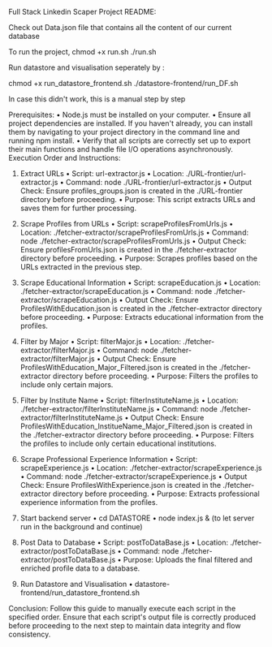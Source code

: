 Full Stack Linkedin Scaper Project README:

Check out Data.json file that contains all the content of our current database


To run the project, 
chmod +x run.sh
./run.sh

Run datastore and visualisation seperately by :

chmod +x run_datastore_frontend.sh
./datastore-frontend/run_DF.sh

In case this didn't work, this is a manual step by step

Prerequisites:
•	Node.js must be installed on your computer.
•	Ensure all project dependencies are installed. If you haven't already, you can install them by navigating to your project directory in the command line and running npm install.
•	Verify that all scripts are correctly set up to export their main functions and handle file I/O operations asynchronously.
Execution Order and Instructions:
1.	Extract URLs
•	Script: url-extractor.js
•	Location: ./URL-frontier/url-extractor.js
•	Command: node ./URL-frontier/url-extractor.js
•	Output Check: Ensure profiles_groups.json is created in the ./URL-frontier directory before proceeding.
•	Purpose: This script extracts URLs and saves them for further processing.

2.	Scrape Profiles from URLs
•	Script: scrapeProfilesFromUrls.js
•	Location: ./fetcher-extractor/scrapeProfilesFromUrls.js
•	Command: node ./fetcher-extractor/scrapeProfilesFromUrls.js
•	Output Check: Ensure profilesFromUrls.json is created in the ./fetcher-extractor directory before proceeding.
•	Purpose: Scrapes profiles based on the URLs extracted in the previous step.
3.	Scrape Educational Information
•	Script: scrapeEducation.js
•	Location: ./fetcher-extractor/scrapeEducation.js
•	Command: node ./fetcher-extractor/scrapeEducation.js
•	Output Check: Ensure ProfilesWithEducation.json is created in the ./fetcher-extractor directory before proceeding.
•	Purpose: Extracts educational information from the profiles.
4.	Filter by Major
•	Script: filterMajor.js
•	Location: ./fetcher-extractor/filterMajor.js
•	Command: node ./fetcher-extractor/filterMajor.js
•	Output Check: Ensure ProfilesWithEducation_Major_Filtered.json is created in the ./fetcher-extractor directory before proceeding.
•	Purpose: Filters the profiles to include only certain majors.
5.	Filter by Institute Name
•	Script: filterInstituteName.js
•	Location: ./fetcher-extractor/filterInstituteName.js
•	Command: node ./fetcher-extractor/filterInstituteName.js
•	Output Check: Ensure ProfilesWithEducation_InstitueName_Major_Filtered.json is created in the ./fetcher-extractor directory before proceeding.
•	Purpose: Filters the profiles to include only certain educational institutions.
6.	Scrape Professional Experience Information
•	Script: scrapeExperience.js
•	Location: ./fetcher-extractor/scrapeExperience.js
•	Command: node ./fetcher-extractor/scrapeExperience.js
•	Output Check: Ensure ProfilesWithExperience.json is created in the ./fetcher-extractor directory before proceeding.
•	Purpose: Extracts professional experience information from the profiles.
7.	Start backend server
•	cd DATASTORE
•	node index.js & (to let server run in the background and continue)
8. 	Post Data to Database
•	Script: postToDataBase.js
•	Location: ./fetcher-extractor/postToDataBase.js
•	Command: node ./fetcher-extractor/postToDataBase.js
•	Purpose: Uploads the final filtered and enriched profile data to a database.
9. Run Datastore and Visualisation
•	datastore-frontend/run_datastore_frontend.sh 

Conclusion: Follow this guide to manually execute each script in the specified order. Ensure that each script's output file is correctly produced before proceeding to the next step to maintain data integrity and flow consistency.

